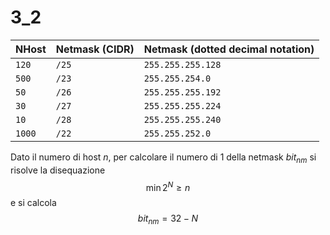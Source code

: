 
# 3_2

| NHost  | Netmask (CIDR) | Netmask (dotted decimal notation) |
| ------ | -------------- | --------------------------------- |
| `120`  | `/25`          | `255.255.255.128`                 |
| `500`  | `/23`          | `255.255.254.0`                   |
| `50`   | `/26`          | `255.255.255.192`                 |
| `30`   | `/27`          | `255.255.255.224`                 |
| `10`   | `/28`          | `255.255.255.240`                 |
| `1000` | `/22`          | `255.255.252.0`                   |

Dato il numero di host $n$, per calcolare il numero di 1 della netmask $bit_{nm}$ si risolve la disequazione
$$\min2^N\geq n$$
e si calcola
$$bit_{nm}=32-N$$